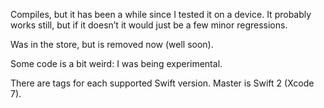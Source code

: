 Compiles, but it has been a while since I tested it on a device. It probably
works still, but if it doesn’t it would just be a few minor regressions.

Was in the store, but is removed now (well soon).

Some code is a bit weird: I was being experimental.

There are tags for each supported Swift version. Master is Swift 2 (Xcode 7).
